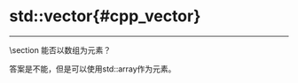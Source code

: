 std::vector{#cpp_vector}
========================

<hr>
\section 能否以数组为元素？

答案是不能，但是可以使用std::array作为元素。